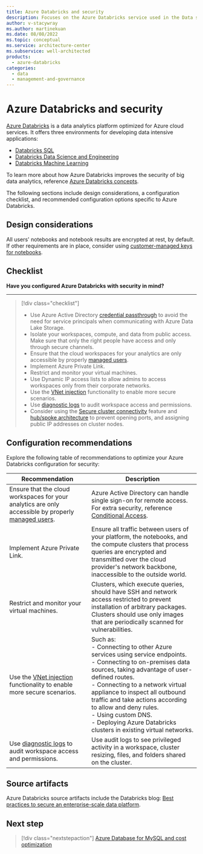 ```yaml
---
title: Azure Databricks and security
description: Focuses on the Azure Databricks service used in the Data solution to provide best-practice, configuration recommendations, and design considerations related to Security.
author: v-stacywray
ms.author: martinekuan
ms.date: 08/08/2022
ms.topic: conceptual
ms.service: architecture-center
ms.subservice: well-architected
products:
  - azure-databricks
categories:
  - data
  - management-and-governance
---
```


# Azure Databricks and security

[Azure Databricks](/azure/databricks/scenarios/what-is-azure-databricks) is a data analytics platform optimized for Azure cloud services. It offers three environments for developing data intensive applications:

- [Databricks SQL](/azure/databricks/scenarios/what-is-databricks-sql)
- [Databricks Data Science and Engineering](/azure/databricks/scenarios/what-is-azure-databricks-ws)
- [Databricks Machine Learning](/azure/databricks/scenarios/what-is-azure-databricks-ml)

To learn more about how Azure Databricks improves the security of big data analytics, reference [Azure Databricks concepts](/azure/databricks/getting-started/concepts).

The following sections include design considerations, a configuration checklist, and recommended configuration options specific to Azure Databricks.

## Design considerations

All users' notebooks and notebook results are encrypted at rest, by default. If other requirements are in place, consider using [customer-managed keys for notebooks](/azure/databricks/security/keys/customer-managed-key-managed-services-azure).

## Checklist

**Have you configured Azure Databricks with security in mind?**
***

> [!div class="checklist"]
> - Use Azure Active Directory [credential passthrough](/azure/databricks/security/credential-passthrough/adls-passthrough) to avoid the need for service principals when communicating with Azure Data Lake Storage.
> - Isolate your workspaces, compute, and data from public access. Make sure that only the right people have access and only through secure channels.
> - Ensure that the cloud workspaces for your analytics are only accessible by properly [managed users](/azure/databricks/administration-guide/users-groups/).
> - Implement Azure Private Link.
> - Restrict and monitor your virtual machines.
> - Use Dynamic IP access lists to allow admins to access workspaces only from their corporate networks.
> - Use the [VNet injection](/azure/databricks/administration-guide/cloud-configurations/azure/vnet-inject) functionality to enable more secure scenarios.
> - Use [diagnostic logs](/azure/databricks/administration-guide/account-settings/azure-diagnostic-logs) to audit workspace access and permissions.
> - Consider using the [Secure cluster connectivity](/azure/databricks/security/secure-cluster-connectivity) feature and [hub/spoke architecture](https://databricks.com/blog/2020/03/27/data-exfiltration-protection-with-azure-databricks.html) to prevent opening ports, and assigning public IP addresses on cluster nodes.

## Configuration recommendations

Explore the following table of recommendations to optimize your Azure Databricks configuration for security:

|Recommendation|Description|
|--------------|-----------|
|Ensure that the cloud workspaces for your analytics are only accessible by properly [managed users](/azure/databricks/administration-guide/users-groups/).|Azure Active Directory can handle single sign-on for remote access. For extra security, reference [Conditional Access](/azure/databricks/administration-guide/access-control/conditional-access).|
|Implement Azure Private Link.|Ensure all traffic between users of your platform, the notebooks, and the compute clusters that process queries are encrypted and transmitted over the cloud provider's network backbone, inaccessible to the outside world.|
|Restrict and monitor your virtual machines.|Clusters, which execute queries, should have SSH and network access restricted to prevent installation of arbitrary packages. Clusters should use only images that are periodically scanned for vulnerabilities.|
|Use the [VNet injection](/azure/databricks/administration-guide/cloud-configurations/azure/vnet-inject) functionality to enable more secure scenarios.|Such as: <br>- Connecting to other Azure services using service endpoints. <br>- Connecting to on-premises data sources, taking advantage of user-defined routes. <br>- Connecting to a network virtual appliance to inspect all outbound traffic and take actions according to allow and deny rules. <br>- Using custom DNS. <br>-  Deploying Azure Databricks clusters in existing virtual networks.|
|Use [diagnostic logs](/azure/databricks/administration-guide/account-settings/azure-diagnostic-logs) to audit workspace access and permissions.|Use audit logs to see privileged activity in a workspace, cluster resizing, files, and folders shared on the cluster.|

## Source artifacts

Azure Databricks source artifacts include the Databricks blog: [Best practices to secure an enterprise-scale data platform](https://databricks.com/blog/2020/03/16/security-that-unblocks.html).

## Next step

> [!div class="nextstepaction"]
> [Azure Database for MySQL and cost optimization](../azure-db-mysql/cost-optimization.md)
